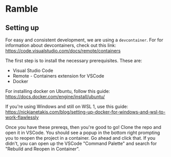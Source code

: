 # Ramble

## Setting up

For easy and consistent development, we are using a `devcontainer`. For for information about devcontainers, check out this link: https://code.visualstudio.com/docs/remote/containers

The first step is to install the necessary prerequisites. These are:

- Visual Studio Code
- Remote - Containers extension for VSCode
- Docker

For installing docker on Ubuntu, follow this guide: https://docs.docker.com/engine/install/ubuntu/

If you're using Windows and still on WSL 1, use this guide: https://nickjanetakis.com/blog/setting-up-docker-for-windows-and-wsl-to-work-flawlessly

Once you have these prereqs, then you're good to go! Clone the repo and open it in VSCode. You should see a popup in the bottom right prompting you to reopen the project in a container. Go ahead and click that. If you didn't, you can open up the VSCode "Command Palette" and search for "Rebuild and Reopen in Container".
